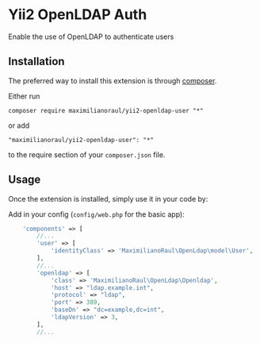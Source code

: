 Yii2 OpenLDAP Auth
==================
Enable the use of OpenLDAP to authenticate users

Installation
------------

The preferred way to install this extension is through [composer](http://getcomposer.org/download/).

Either run

```
composer require maximilianoraul/yii2-openldap-user "*"
```

or add

```
"maximilianoraul/yii2-openldap-user": "*"
```

to the require section of your `composer.json` file.


Usage
-----

Once the extension is installed, simply use it in your code by:

Add in your config (`config/web.php` for the basic app):
~~~php
    'components' => [
        //...
        'user' => [
            'identityClass' => 'MaximilianoRaul\OpenLdap\model\User',
        ],
        //...
        'openldap' => [
            'class' => 'MaximilianoRaul\OpenLdap\Openldap',
            'host' => "ldap.example.int",
            'protocol' => "ldap",
            'port' => 389,
            'baseDn' => "dc=example,dc=int",
            'ldapVersion' => 3,
        ],
        //...
~~~

~~~php
~~~